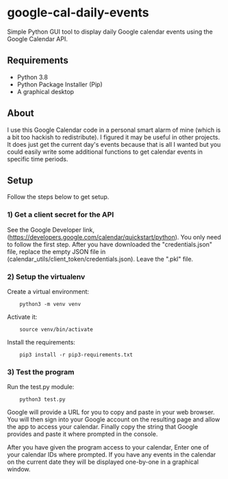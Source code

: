 # google-cal-daily-events
Simple Python GUI tool to display daily Google calendar
events using the Google Calendar API.

## Requirements
- Python 3.8
- Python Package Installer (Pip)
- A graphical desktop

## About
I use this Google Calendar code in a personal smart alarm
of mine (which is a bit too hackish to redistribute). I
figured it may be useful in other projects. It does just
get the current day's events because that is all I wanted
but you could easily write some additional functions to
get calendar events in specific time periods.

## Setup
Follow the steps below to get setup.

### 1) Get a client secret for the API
See the Google Developer link, (https://developers.google.com/calendar/quickstart/python).
You only need to follow the first step. After you have downloaded the "credentials.json"
file, replace the empty JSON file in (calendar_utils/client_token/credentials.json). Leave
the ".pkl" file.

### 2) Setup the virtualenv
Create a virtual environment:

        python3 -m venv venv

Activate it:
        
        source venv/bin/activate

Install the requirements:

        pip3 install -r pip3-requirements.txt

### 3) Test the program
Run the test.py module:

        python3 test.py

Google will provide a URL for you to copy and paste in your web browser.
You will then sign into your Google account on the resulting page and allow
the app to access your calendar. Finally copy the string that Google provides
and paste it where prompted in the console.

After you have given the program access to your calendar, Enter one of your
calendar IDs where prompted. If you have any events in the calendar on the
current date they will be displayed one-by-one in a graphical window.

